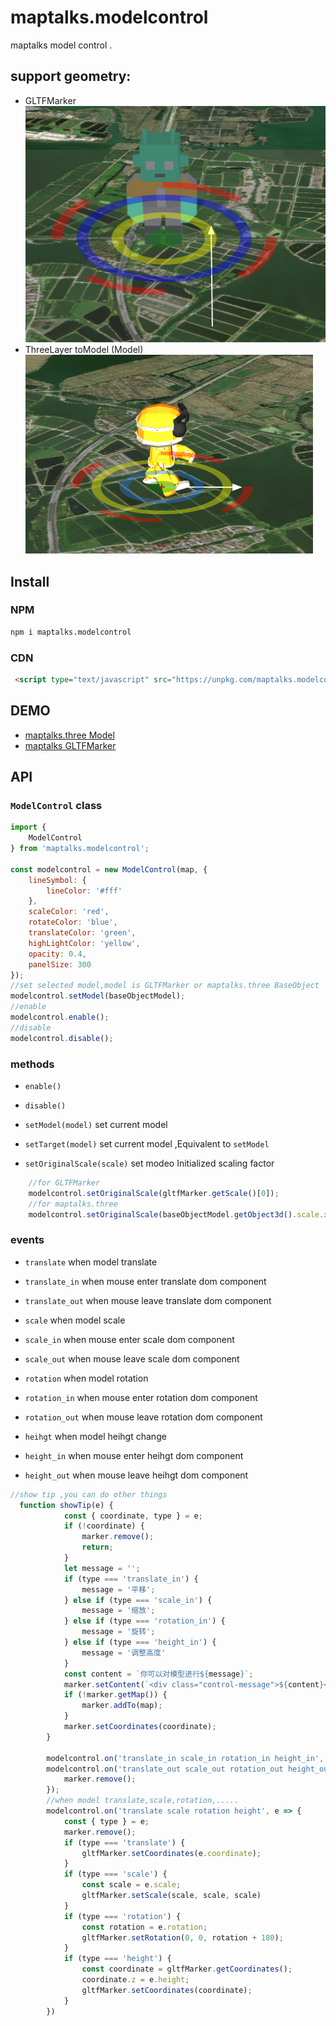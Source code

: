 # maptalks.modelcontrol

maptalks model control .
## support geometry:
- GLTFMarker  
![](./images/1.png)  
- ThreeLayer toModel (Model)  
![](./images/2.png)

## Install

### NPM


```sh
npm i maptalks.modelcontrol

```

### CDN

```html
 <script type="text/javascript" src="https://unpkg.com/maptalks.modelcontrol/dist/maptalks.modelcontrol.js"></script>
```

## DEMO

- [maptalks.three Model](https://deyihu.github.io/maptalks.modelcontrol/test/threelayer.html)
- [maptalks GLTFMarker](https://deyihu.github.io/maptalks.modelcontrol/test/gltflayer.html)

## API

### `ModelControl` class

```js
import {
    ModelControl
} from 'maptalks.modelcontrol';

const modelcontrol = new ModelControl(map, {
    lineSymbol: {
        lineColor: '#fff'
    },
    scaleColor: 'red',
    rotateColor: 'blue',
    translateColor: 'green',
    highLightColor: 'yellow',
    opacity: 0.4,
    panelSize: 300
});
//set selected model,model is GLTFMarker or maptalks.three BaseObject
modelcontrol.setModel(baseObjectModel);
//enable
modelcontrol.enable();
//disable
modelcontrol.disable();
```

### methods
- `enable()`

- `disable()`

- `setModel(model)`  set current model 


- `setTarget(model)` set current model ,Equivalent to `setModel`

- `setOriginalScale(scale)` set modeo Initialized scaling factor 

```js
    //for GLTFMarker
    modelcontrol.setOriginalScale(gltfMarker.getScale()[0]);
    //for maptalks.three
    modelcontrol.setOriginalScale(baseObjectModel.getObject3d().scale.x);

```


### events

- `translate` when model translate
- `translate_in` when mouse enter translate dom component
- `translate_out`  when mouse leave translate dom component

- `scale` when model scale
- `scale_in` when mouse enter scale dom component
- `scale_out` when mouse leave scale dom component

- `rotation` when model rotation
- `rotation_in`  when mouse enter rotation dom component
- `rotation_out` when mouse leave rotation dom component

- `heihgt` when model heihgt change
- `height_in` when mouse enter heihgt dom component
- `height_out` when mouse leave heihgt dom component

```js
//show tip ,you can do other things
  function showTip(e) {
            const { coordinate, type } = e;
            if (!coordinate) {
                marker.remove();
                return;
            }
            let message = '';
            if (type === 'translate_in') {
                message = '平移';
            } else if (type === 'scale_in') {
                message = '缩放';
            } else if (type === 'rotation_in') {
                message = '旋转';
            } else if (type === 'height_in') {
                message = '调整高度'
            }
            const content = `你可以对模型进行${message}`;
            marker.setContent(`<div class="control-message">${content}</div>`);
            if (!marker.getMap()) {
                marker.addTo(map);
            }
            marker.setCoordinates(coordinate);
        }

        modelcontrol.on('translate_in scale_in rotation_in height_in', showTip);
        modelcontrol.on('translate_out scale_out rotation_out height_out', () => {
            marker.remove();
        });
        //when model translate,scale,rotation,.....
        modelcontrol.on('translate scale rotation height', e => {
            const { type } = e;
            marker.remove();
            if (type === 'translate') {
                gltfMarker.setCoordinates(e.coordinate);
            }
            if (type === 'scale') {
                const scale = e.scale;
                gltfMarker.setScale(scale, scale, scale)
            }
            if (type === 'rotation') {
                const rotation = e.rotation;
                gltfMarker.setRotation(0, 0, rotation + 180);
            }
            if (type === 'height') {
                const coordinate = gltfMarker.getCoordinates();
                coordinate.z = e.height;
                gltfMarker.setCoordinates(coordinate);
            }
        })

```